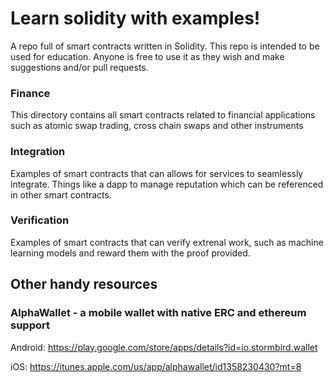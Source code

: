 # Learn solidity with examples!
A repo full of smart contracts written in Solidity. This repo is intended to be used for education. Anyone is free to use it as they wish and make suggestions and/or pull requests.

### Finance
This directory contains all smart contracts related to financial applications such as atomic swap trading, cross chain swaps and other instruments

### Integration
Examples of smart contracts that can allows for services to seamlessly integrate. Things like a dapp to manage reputation which can be referenced in other smart contracts. 

### Verification
Examples of smart contracts that can verify extrenal work, such as machine learning models and reward them with the proof provided. 

## Other handy resources

### AlphaWallet - a mobile wallet with native ERC and ethereum support
Android: https://play.google.com/store/apps/details?id=io.stormbird.wallet

iOS: https://itunes.apple.com/us/app/alphawallet/id1358230430?mt=8
